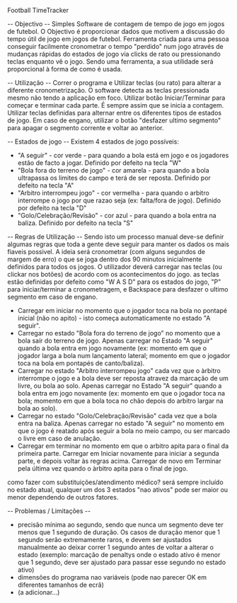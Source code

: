 Football TimeTracker

-- Objectivo --
Simples Software de contagem de tempo de jogo em jogos de futebol.
O Objectivo é proporcionar dados que motivem a discussão do tempo útil de jogo em jogos de futebol.
Ferramenta criada para uma pessoa conseguir facilmente cronometrar o tempo "perdido" num jogo através de mudanças rápidas do estados de jogo via clicks de rato ou pressionando teclas enquanto vê o jogo.
Sendo uma ferramenta, a sua utilidade será proporcional à forma de como é usada.

-- Utilização --
Correr o programa e Utilizar teclas (ou rato) para alterar a diferente cronometrização. O software detecta as teclas pressionada mesmo não tendo a aplicação em foco.
Utilizar botão Iniciar/Terminar para começar e terminar cada parte. É sempre assim que se inicia a contagem.
Utilizar teclas definidas para alternar entre os diferentes tipos de estados de jogo.
Em caso de engano, utilizar o botão "desfazer ultimo segmento" para apagar o segmento corrente e voltar ao anterior.

-- Estados de jogo --
Existem 4 estados de jogo possíveis:
  - "A seguir" - cor verde - para quando a bola está em jogo e os jogadores estão de facto a jogar. Definido por defeito na tecla "W"
  - "Bola fora do terreno de jogo" - cor amarela - para quando a bola ultrapassa os limites do campo e terá de ser reposta. Definido por defeito na tecla "A"
  - "Arbitro interrompeu jogo" - cor vermelha - para quando o arbitro interrompe o jogo por que razao seja (ex: falta/fora de jogo). Definido por defeito na tecla "D"
  - "Golo/Celebração/Revisão" - cor azul - para quando a bola entra na baliza. Definido por defeito na tecla "S"

-- Regras de Utilização --
Sendo isto um processo manual deve-se definir algumas regras que toda a gente deve seguir para manter os dados os mais fiaveis possivel.
A ideia será cronometrar (com alguns segundos de margem de erro) o que se joga dentro dos 90 minutos inicialmente definidos para todos os jogos.
O utilizador deverá carregar nas teclas (ou clickar nos botões) de acordo com os acontecimentos do jogo. as teclas estão definidas por defeito como "W A S D" para os estados do jogo, "P" para iniciar/terminar a cronometragem, e Backspace para desfazer o ultimo segmento em caso de engano.

  - Carregar em iniciar no momento que o jogador toca na bola no pontapé inicial (não no apito) - isto começa automaticamente no estado "A seguir".
  - Carregar no estado "Bola fora do terreno de jogo" no momento que a bola saír do terreno de jogo. Apenas carregar no Estado "A seguir" quando a bola entra em jogo novamente (ex: momento em que o jogador larga a bola num lançamento lateral; momento em que o jogador toca na bola em pontapés de canto/baliza).
  - Carregar no estado "Arbitro interrompeu jogo" cada vez que o àrbitro interrompe o jogo e a bola deve ser reposta atravez da marcação de um livre, ou bola ao solo.  Apenas carregar no Estado "A seguir" quando a bola entra em jogo novamente (ex: momento em que o jogador toca na bola; momento em que a bola toca no chão depois do arbitro largar na bola ao solo).
  - Carregar no estado "Golo/Celebração/Revisão" cada vez que a bola entra na baliza. Apenas carregar no estado "A seguir" no momento em que o jogo é reatado após seguir a bola no meio campo, ou ser marcado o livre em caso de anulação.
  - Carregar em terminar no momento em que o arbitro apita para o final da primeira parte. Carregar em Iniciar novamente para iniciar a segunda parte, e depois voltar às regras acima. Carregar de novo em Terminar pela última vez quando o àrbitro apita para o final de jogo.

como fazer com substituições/atendimento médico?
será sempre incluído no estado atual, qualquer um dos 3 estados "nao ativos" pode ser maior ou menor dependendo de outros fatores.

-- Problemas / Limitações --
  - precisão mínima ao segundo, sendo que nunca um segmento deve ter menos que 1 segundo de duração. Os casos de duração menor que 1 segundo serão extremamente raros, e devem ser ajustados manualmente ao deixar correr 1 segundo antes de voltar a alterar o estado (exemplo: marcação de penaltys onde o estado ativo é menor que 1 segundo, deve ser ajustado para passar esse segundo no estado ativo)
  - dimensões do programa nao variáveis (pode nao parecer OK em diferentes tamanhos de ecrã)
  - (a adicionar...)

